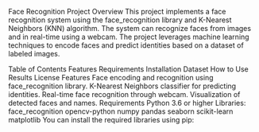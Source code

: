 Face Recognition Project
Overview
This project implements a face recognition system using the face_recognition library and K-Nearest Neighbors (KNN) algorithm. The system can recognize faces from images and in real-time using a webcam. The project leverages machine learning techniques to encode faces and predict identities based on a dataset of labeled images.

Table of Contents
Features
Requirements
Installation
Dataset
How to Use
Results
License
Features
Face encoding and recognition using face_recognition library.
K-Nearest Neighbors classifier for predicting identities.
Real-time face recognition through webcam.
Visualization of detected faces and names.
Requirements
Python 3.6 or higher
Libraries:
face_recognition
opencv-python
numpy
pandas
seaborn
scikit-learn
matplotlib
You can install the required libraries using pip:
